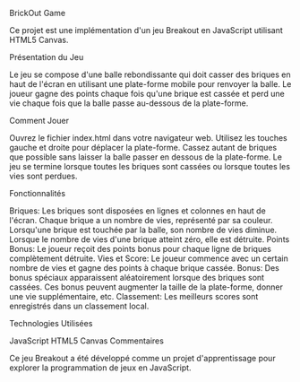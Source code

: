 BrickOut Game

Ce projet est une implémentation d'un jeu Breakout en JavaScript utilisant HTML5 Canvas.

Présentation du Jeu

Le jeu se compose d'une balle rebondissante qui doit casser des briques en haut de l'écran en utilisant une plate-forme mobile pour renvoyer la balle. Le joueur gagne des points chaque fois qu'une brique est cassée et perd une vie chaque fois que la balle passe au-dessous de la plate-forme.

Comment Jouer

Ouvrez le fichier index.html dans votre navigateur web.
Utilisez les touches gauche et droite pour déplacer la plate-forme.
Cassez autant de briques que possible sans laisser la balle passer en dessous de la plate-forme.
Le jeu se termine lorsque toutes les briques sont cassées ou lorsque toutes les vies sont perdues.

Fonctionnalités

Briques: Les briques sont disposées en lignes et colonnes en haut de l'écran. Chaque brique a un nombre de vies, représenté par sa couleur. Lorsqu'une brique est touchée par la balle, son nombre de vies diminue. Lorsque le nombre de vies d'une brique atteint zéro, elle est détruite.
Points Bonus: Le joueur reçoit des points bonus pour chaque ligne de briques complètement détruite.
Vies et Score: Le joueur commence avec un certain nombre de vies et gagne des points à chaque brique cassée.
Bonus: Des bonus spéciaux apparaissent aléatoirement lorsque des briques sont cassées. Ces bonus peuvent augmenter la taille de la plate-forme, donner une vie supplémentaire, etc.
Classement: Les meilleurs scores sont enregistrés dans un classement local.

Technologies Utilisées

JavaScript
HTML5 Canvas
Commentaires

Ce jeu Breakout a été développé comme un projet d'apprentissage pour explorer la programmation de jeux en JavaScript.

